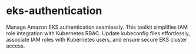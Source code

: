 # eks-authentication
Manage Amazon EKS authentication seamlessly. This toolkit simplifies IAM role integration with Kubernetes RBAC. Update kubeconfig files effortlessly, associate IAM roles with Kubernetes users, and ensure secure EKS cluster access.
